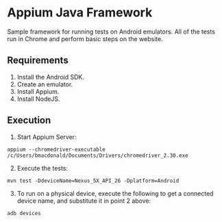 # Appium Java Framework

Sample framework for running tests on Android emulators.
All of the tests run in Chrome and perform basic steps on the website.

## Requirements
1. Install the Android SDK.
2. Create an emulator.
3. Install Appium.
4. Install NodeJS.


## Execution
1. Start Appium Server:
```
appium --chromedriver-executable /c/Users/bmacdonald/Documents/Drivers/chromedriver_2.30.exe
```
2. Execute the tests:
```
mvn test -DdeviceName=Nexus_5X_API_26 -Dplatform=Android
```
3. To run on a physical device, execute the following to get a connected device name, and substitute it in point 2 above:
```
adb devices
```





